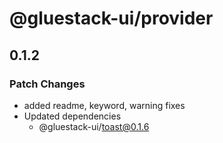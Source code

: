 # @gluestack-ui/provider

## 0.1.2

### Patch Changes

- added readme, keyword, warning fixes
- Updated dependencies
  - @gluestack-ui/toast@0.1.6
